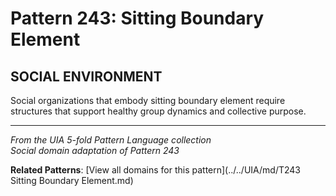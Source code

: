 # Pattern 243: Sitting Boundary Element

## SOCIAL ENVIRONMENT

Social organizations that embody sitting boundary element require structures that support healthy group dynamics and collective purpose.

---

*From the UIA 5-fold Pattern Language collection*  
*Social domain adaptation of Pattern 243*

**Related Patterns**: [View all domains for this pattern](../../UIA/md/T243 Sitting Boundary Element.md)